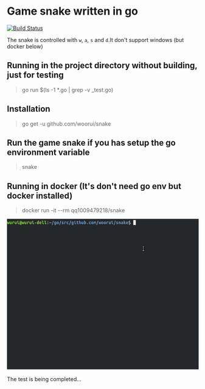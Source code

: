 # Game snake written in go

[![Build Status](https://cloud.drone.io/api/badges/woorui/snake/status.svg)](https://cloud.drone.io/woorui/snake)

The snake is controlled with `w`, `a`, `s` and `d`.It don't support windows (but docker below)

## Running in the project directory without building, just for testing

> go run $(ls -1 *.go | grep -v _test.go)

## Installation

> go get -u github.com/woorui/snake

## Run the game snake if you has setup the go environment variable

> snake

## Running in docker (It's don't need go env but docker installed)

> docker run -it --rm qq1009479218/snake

![Show the running result](snake.gif)

The test is being completed...
